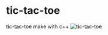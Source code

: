# tic-tac-toe
tic-tac-toe make with c++
![tic-tac-toe](https://user-images.githubusercontent.com/58630777/210786649-c3e9d407-358c-4529-82bd-f9683f19144d.GIF)
